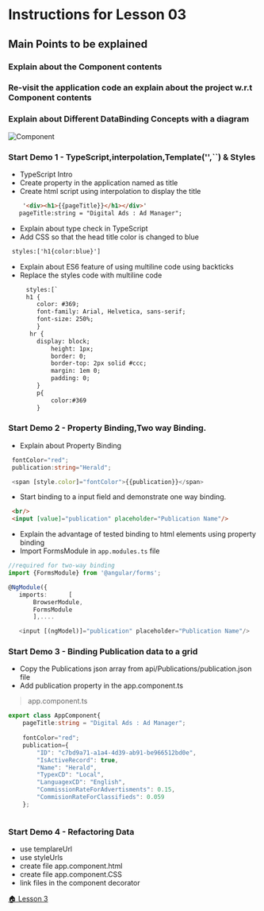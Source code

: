 # Instructions for Lesson 03

## Main Points to be explained 

### Explain about the Component contents

### Re-visit the application code an explain about the project w.r.t Component contents

### Explain about Different DataBinding Concepts with a diagram

![Component](https://snag.gy/mfVROY.jpg "Component Structure")

### **Start Demo 1** - TypeScript,interpolation,Template('',``) & Styles
* TypeScript Intro
* Create property in the application named as title
* Create html script using interpolation to display the title
```html
    '<div><h1>{{pageTitle}}</h1></div>'
   pageTitle:string = "Digital Ads : Ad Manager";
```

* Explain about type check in TypeScript
* Add CSS so that the head title color is changed to blue

``` html
 styles:['h1{color:blue}']
```

* Explain about ES6 feature of using multiline code using backticks
* Replace the styles code with multiline code

``` html
     styles:[`
     h1 {
        color: #369;
        font-family: Arial, Helvetica, sans-serif;
        font-size: 250%;
        }
      hr {
        display: block;
            height: 1px;
            border: 0;
            border-top: 2px solid #ccc;
            margin: 1em 0;
            padding: 0; 
        }
        p{
            color:#369
        }      
```

### **Start Demo 2** - Property Binding,Two way Binding.
* Explain about Property Binding
``` TypeScript
 fontColor="red";
 publication:string="Herald";

 <span [style.color]="fontColor">{{publication}}</span>
```

* Start binding to a input field and demonstrate one way binding.

``` html
 <br/>
 <input [value]="publication" placeholder="Publication Name"/> 
 ```
 * Explain the advantage of tested binding to html elements using property binding
 * Import FormsModule in `app.modules.ts` file
 
 ``` TypeScript
 //required for two-way binding
import {FormsModule} from '@angular/forms';

@NgModule({
    imports:      [ 
        BrowserModule,
        FormsModule 
        ],....
 ```

 ``` TypeScript
    <input [(ngModel)]="publication" placeholder="Publication Name"/>
 ```

### **Start Demo 3** - Binding Publication data to a grid
* Copy the Publications json array from api/Publications/publication.json file
* Add publication property in the app.component.ts

> app.component.ts
``` TypeScript
export class AppComponent{
    pageTitle:string = "Digital Ads : Ad Manager";
    
    fontColor="red";
    publication={
        "ID": "c7bd9a71-a1a4-4d39-ab91-be966512bd0e",
        "IsActiveRecord": true,
        "Name": "Herald",
        "TypexCD": "Local",
        "LanguagexCD": "English",
        "CommissionRateForAdvertisments": 0.15,
        "CommisionRateForClassifieds": 0.059
    };
```
``` html

```
### **Start Demo 4** - Refactoring Data
* use templareUrl
* use styleUrls
* create file app.component.html
* create file app.component.CSS
* link files in the component decorator 

 [ :house: Lesson 3](https://github.com/costaivo/AngularJs2-AdManager/tree/Dev/02_AdManager/03_Lesson/Start) 